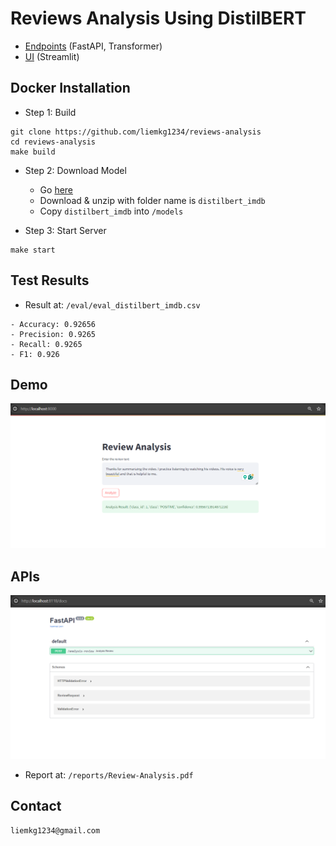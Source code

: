 # Reviews Analysis Using DistilBERT
- [Endpoints](http://localhost:8118/docs) (FastAPI, Transformer)
- [UI](http://localhost:8000) (Streamlit)

## Docker Installation

- Step 1: Build
```# command
git clone https://github.com/liemkg1234/reviews-analysis
cd reviews-analysis
make build
```

- Step 2: Download Model
  - Go [here](https://www.kaggle.com/datasets/liemkg1234/distilbert-imdb-finetuned)
  - Download & unzip with folder name is ```distilbert_imdb```
  - Copy ```distilbert_imdb``` into ```/models```


- Step 3: Start Server
```
make start
```

## Test Results
- Result at: ```/eval/eval_distilbert_imdb.csv```
```
- Accuracy: 0.92656
- Precision: 0.9265
- Recall: 0.9265
- F1: 0.926
```

## Demo
![Demo](/reports/demo.png "Demo")
## APIs
![APIs](/reports/APIs.png "APIs")
- Report at: ```/reports/Review-Analysis.pdf```

## Contact
```
liemkg1234@gmail.com
```